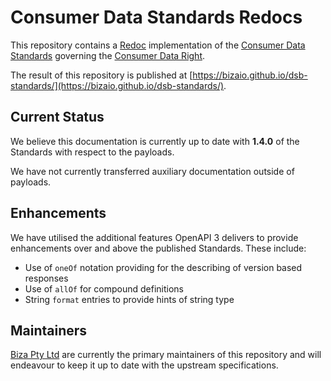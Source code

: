 # Consumer Data Standards Redocs

This repository contains a [Redoc](https://github.com/Redocly/redoc) implementation of the [Consumer Data Standards](https://consumerdatastandardsaustralia.github.io/standards) governing the [Consumer Data Right](https://www.accc.gov.au/focus-areas/consumer-data-right-cdr-0).

The result of this repository is published at [https://bizaio.github.io/dsb-standards/](https://bizaio.github.io/dsb-standards/).

## Current Status

We believe this documentation is currently up to date with **1.4.0** of the Standards with respect to the payloads.

We have not currently transferred auxiliary documentation outside of payloads.

## Enhancements

We have utilised the additional features OpenAPI 3 delivers to provide enhancements over and above the published Standards. These include:

- Use of `oneOf` notation providing for the describing of version based responses
- Use of `allOf` for compound definitions
- String `format` entries to provide hints of string type

## Maintainers

[Biza Pty Ltd](https://biza.io/) are currently the primary maintainers of this repository and will endeavour to keep it up to date with the upstream specifications.

